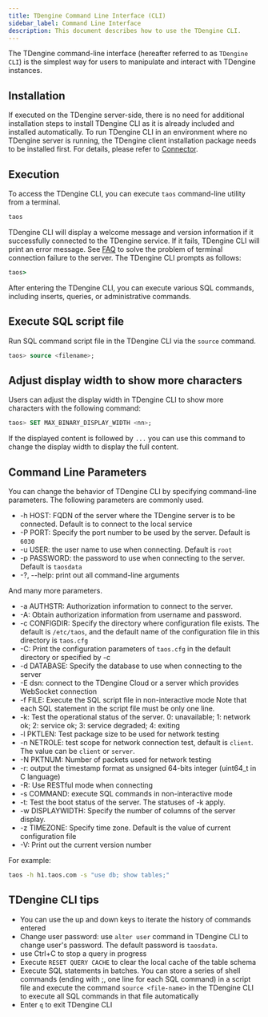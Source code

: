```yaml
---
title: TDengine Command Line Interface (CLI)
sidebar_label: Command Line Interface
description: This document describes how to use the TDengine CLI.
---
```


The TDengine command-line interface (hereafter referred to as `TDengine CLI`) is the simplest way for users to manipulate and interact with TDengine instances.

## Installation

If executed on the TDengine server-side, there is no need for additional installation steps to install TDengine CLI as it is already included and installed automatically. To run TDengine CLI in an environment where no TDengine server is running, the TDengine client installation package needs to be installed first. For details, please refer to [Connector](/reference/connector/).

## Execution

To access the TDengine CLI, you can execute `taos` command-line utility from a terminal.

```bash
taos
```

TDengine CLI will display a welcome message and version information if it successfully connected to the TDengine service. If it fails, TDengine CLI will print an error message. See [FAQ](/train-faq/faq) to solve the problem of terminal connection failure to the server. The TDengine CLI prompts as follows:

```cmd
taos>
```

After entering the TDengine CLI, you can execute various SQL commands, including inserts, queries, or administrative commands.

## Execute SQL script file

Run SQL command script file in the TDengine CLI via the `source` command.

```sql
taos> source <filename>;
```

## Adjust display width to show more characters

Users can adjust the display width in TDengine CLI to show more characters with the following command:

```sql
taos> SET MAX_BINARY_DISPLAY_WIDTH <nn>;
```

If the displayed content is followed by `...` you can use this command to change the display width to display the full content.

## Command Line Parameters

You can change the behavior of TDengine CLI by specifying command-line parameters. The following parameters are commonly used.

- -h HOST: FQDN of the server where the TDengine server is to be connected. Default is to connect to the local service
- -P PORT: Specify the port number to be used by the server. Default is `6030`
- -u USER: the user name to use when connecting. Default is `root`
- -p PASSWORD: the password to use when connecting to the server. Default is `taosdata`
- -?, --help: print out all command-line arguments

And many more parameters.

- -a AUTHSTR: Authorization information to connect to the server.
- -A: Obtain authorization information from username and password.
- -c CONFIGDIR: Specify the directory where configuration file exists. The default is `/etc/taos`, and the default name of the configuration file in this directory is `taos.cfg`
- -C: Print the configuration parameters of `taos.cfg` in the default directory or specified by -c
- -d DATABASE: Specify the database to use when connecting to the server
- -E dsn: connect to the TDengine Cloud or a server which provides WebSocket connection
- -f FILE: Execute the SQL script file in non-interactive mode Note that each SQL statement in the script file must be only one line.
- -k: Test the operational status of the server. 0: unavailable; 1: network ok; 2: service ok; 3: service degraded; 4: exiting
- -l PKTLEN: Test package size to be used for network testing
- -n NETROLE: test scope for network connection test, default is `client`. The value can be `client` or `server`.
- -N PKTNUM: Number of packets used for network testing
- -r: output the timestamp format as unsigned 64-bits integer (uint64_t in C language)
- -R: Use RESTful mode when connecting
- -s COMMAND: execute SQL commands in non-interactive mode
- -t: Test the boot status of the server. The statuses of -k apply.
- -w DISPLAYWIDTH: Specify the number of columns of the server display.
- -z TIMEZONE: Specify time zone. Default is the value of current configuration file
- -V: Print out the current version number

For example:

```bash
taos -h h1.taos.com -s "use db; show tables;"
```

## TDengine CLI tips

- You can use the up and down keys to iterate the history of commands entered
- Change user password: use `alter user` command in TDengine CLI to change user's password. The default password is `taosdata`.
- use Ctrl+C to stop a query in progress
- Execute `RESET QUERY CACHE` to clear the local cache of the table schema
- Execute SQL statements in batches. You can store a series of shell commands (ending with ;, one line for each SQL command) in a script file and execute the command `source <file-name>` in the TDengine CLI to execute all SQL commands in that file automatically
- Enter `q` to exit TDengine CLI
